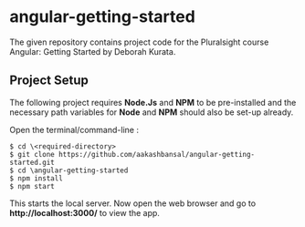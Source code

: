 # angular-getting-started
The given repository contains project code for the Pluralsight course Angular: Getting Started by Deborah Kurata.

## Project Setup

The following project requires **Node.Js** and **NPM** to be pre-installed and the necessary path variables for **Node** and **NPM** should also be set-up already.

Open the terminal/command-line :

```
$ cd \<required-directory>
$ git clone https://github.com/aakashbansal/angular-getting-started.git
$ cd \angular-getting-started
$ npm install
$ npm start
```

This starts the local server. Now open the web browser and go to **http://localhost:3000/** to view the app.

